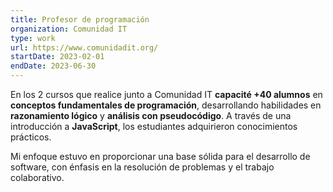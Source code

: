 ```yaml
---
title: Profesor de programación
organization: Comunidad IT
type: work
url: https://www.comunidadit.org/
startDate: 2023-02-01
endDate: 2023-06-30
---
```


En los 2 cursos que realice junto a Comunidad IT **capacité +40 alumnos** en **conceptos fundamentales de programación**, desarrollando habilidades en **razonamiento lógico** y **análisis con pseudocódigo**. A través de una introducción a **JavaScript**, los estudiantes adquirieron conocimientos prácticos.

Mi enfoque estuvo en proporcionar una base sólida para el desarrollo de software, con énfasis en la resolución de problemas y el trabajo colaborativo.
